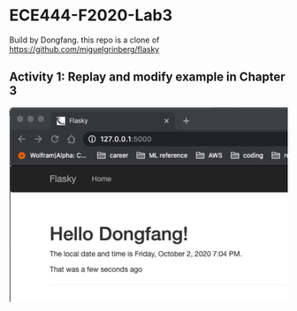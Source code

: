 # ECE444-F2020-Lab3
 Build by Dongfang. this repo is a clone of https://github.com/miguelgrinberg/flasky 


## Activity 1: Replay and modify example in Chapter 3
<img src="https://github.com/kmomuphnie/ECE444-F2020-Lab3/blob/main/img/act1.png" width="700">
